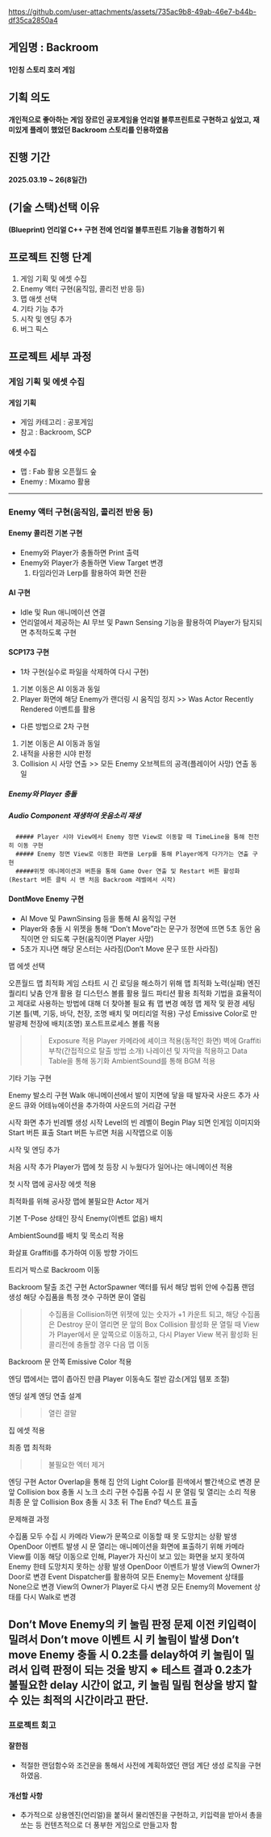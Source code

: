 https://github.com/user-attachments/assets/735ac9b8-49ab-46e7-b44b-df35ca2850a4


## 게임명 : Backroom
#### 1인칭 스토리 호러 게임


## 기획 의도
#### 개인적으로 좋아하는 게임 장르인 공포게임을 언리얼 블루프린트로 구현하고 싶었고, 재미있게 플레이 했었던 Backroom 스토리를 인용하였음


## 진행 기간
#### 2025.03.19 ~ 26(8일간)


## (기술 스택)선택 이유
#### (Blueprint) 언리얼 C++ 구현 전에 언리얼 블루프린트 기능을 경험하기 위


## 프로젝트 진행 단계
1. 게임 기획 및 에셋 수집
2. Enemy 액터 구현(움직임, 콜리전 반응 등)
3. 맵 애셋 선택
4. 기타 기능 추가
5. 시작 및 엔딩 추가
6. 버그 픽스



## 프로젝트 세부 과정
### 게임 기획 및 에셋 수집

#### 게임 기획
- 게임 카테고리 : 공포게임
- 참고 : Backroom, SCP

#### 에셋 수집
- 맵 : Fab 활용 오픈월드 숲
- Enemy : Mixamo 활용

---
### Enemy 액터 구현(움직임, 콜리전 반응 등)

#### Enemy 콜리전 기본 구현
- Enemy와 Player가 충돌하면 Print 출력
- Enemy와 Player가 충돌하면 View Target 변경
  1. 타임라인과 Lerp를 활용하여 화면 전환

#### AI 구현
- Idle 및 Run 애니메이션 연결
- 언리얼에서 제공하는 AI 무브 및 Pawn Sensing 기능을 활용하여 Player가 탐지되면 추적하도록 구현

#### SCP173 구현
- 1차 구현(실수로 파일을 삭제하여 다시 구현)
1. 기본 이동은 AI 이동과 동일
2. Player 화면에 해당 Enemy가 랜더링 시 움직임 정지 >> Was Actor Recently Rendered 이벤트를 활용

- 다른 방법으로 2차 구현
1. 기본 이동은 AI 이동과 동일
2. 내적을 사용한 시야 판정
3. Collision 시 사망 연출 >> 모든 Enemy 오브젝트의 공격(플레이어 사망) 연출 동일
  ##### Enemy와 Player 충돌
  ##### Audio Component 재생하여 웃음소리 재생
      ##### Player 시야 View에서 Enemy 정면 View로 이동할 때 TimeLine을 통해 천천히 이동 구현
      ##### Enemy 정면 View로 이동한 화면을 Lerp를 통해 Player에게 다가가는 연출 구현 
      #####위젯 애니메이션과 버튼을 통해 Game Over 연출 및 Restart 버튼 활성화 (Restart 버튼 클릭 시 맨 처음 Backroom 레벨에서 시작)

#### DontMove Enemy 구현
- AI Move 및 PawnSinsing 등을 통해 AI 움직임 구현
- Player와 충돌 시 위젯을 통해 “Don’t Move”라는 문구가 정면에 뜨면 5초 동안 움직이면 안 되도록 구현(움직이면 Player 사망)
- 5초가 지나면 해당 몬스터는 사라짐(Don’t Move 문구 또한 사라짐)


맵 에셋 선택

오픈월드 맵 최적화
게임 스타트 시 긴 로딩을 해소하기 위해 맵 최적화 노력(실패)
엔진 퀄리티 낮춤
안개 활용
컬 디스턴스 볼륨 활용
월드 파티션 활용
최적화 기법을 효율적이고 제대로 사용하는 방법에 대해 더 찾아볼 필요 有
맵 변경 예정
맵 제작 및 환경 세팅
기본 틀(벽, 기둥, 바닥, 천장, 조명 배치 및 머티리얼 적용) 구성
Emissive Color로 만 발광체 천장에 배치(조명)
포스트프로세스 볼륨 적용
>> Exposure 적용
Player 카메라에 셰이크 적용(동적인 화면)
벽에 Graffiti 부착(간접적으로 탈출 방법 소개)
나레이션 및 자막을 적용하고 Data Table을 통해 동기화
AmbientSound를 통해 BGM 적용

기타 기능 구현

Enemy 발소리 구현
Walk 애니메이션에서 발이 지면에 닿을 때 발자국 사운드 추가
사운드 큐와 어테뉴에이션을 추가하여 사운드의 거리감 구현

시작 화면 추가
빈레벨 생성
시작 Level의 빈 레벨이 Begin Play 되면 인게임 이미지와 Start 버튼 표출
Start 버튼 누르면 처음 시작맵으로 이동

시작 및 엔딩 추가

처음 시작 추가
Player가 맵에 첫 등장 시 누웠다가 일어나는 애니메이션 적용

첫 시작 맵에 공사장 에셋 적용

최적화를 위해 공사장 맵에 불필요한 Actor 제거

기본 T-Pose 상태인 장식 Enemy(이벤트 없음) 배치 

AmbientSound를 배치 및 목소리 적용

화살표 Graffiti를 추가하여 이동 방향 가이드

트리거 박스로 Backroom 이동

Backroom 탈출 조건 구현
ActorSpawner 액터를 둬서 해당 범위 안에 수집품 랜덤 생성
해당 수집품을 특정 갯수 구하면 문이 열림
>> 수집품을 Collision하면 위젯에 있는 숫자가 +1 카운트 되고,  해당 수집품은 Destroy
문이 열리면 문 앞의 Box Collision 활성화
>> 문 열릴 때 View가 Player에서 문 앞쪽으로 이동하고, 
다시 Player View 복귀
활성화 된 콜리전에 충돌할 경우 다음 맵 이동

Backroom 문 안쪽 Emissive Color 적용

엔딩 맵에서는 맵이 좁아진 만큼 Player 이동속도 절반 감소(게임 템포 조절)

엔딩 설계
엔딩 연출 설계
>> 열린 결말

집 에셋 적용

최종 맵 최적화

>> 불필요한 엑터 제거

엔딩 구현
Actor Overlap을 통해 집 안의 Light Color를 흰색에서 빨간색으로 변경
문 앞 Collision box 충돌 시 노크 소리 구현 
수집품 수집 시 문 열림 및 열리는 소리 적용
최종 문 앞 Collision Box 충돌 시 3초 뒤 The End? 텍스트 표출 



문제해결 과정

수집품 모두 수집 시 카메라 View가 문쪽으로 이동할 때 못 도망치는 상황 발생
OpenDoor 이벤트 발생 시 문 열리는 애니메이션을 화면에 표출하기 위해
카메라 View를 이동
해당 이동으로 인해, Player가 자신이 보고 있는 화면을 보지 못하여 Enemy 한테 도망치지 못하는 상황 발생
OpenDoor 이벤트가 발생
View의 Owner가 Door로 변경
Event Dispatcher를 활용하여 모든 Enemy는 Movement 상태를
None으로 변경
View의 Owner가 Player로 다시 변경
모든 Enemy의 Movement 상태를 다시 Walk로 변경


Don’t Move Enemy의 키 눌림 판정 문제
이전 키입력이 밀려서 Don’t move 이벤트 시 키 눌림이 발생
Don’t move Enemy 충돌 시 0.2초를 delay하여 키 눌림이 밀려서 입력 판정이 되는 것을 방지
※ 테스트 결과 0.2초가 불필요한 delay 시간이 없고, 키 눌림 밀림 현상을
   방지 할 수 있는 최적의 시간이라고 판단.
---
### 프로젝트 회고
#### 잘한점
- 적절한 랜덤함수와 조건문을 통해서 사전에 계획하였던 랜덤 계단 생성 로직을 구현 하였음.
#### 개선할 사항
- 추가적으로 상용엔진(언리얼)을 붙혀서 물리엔진을 구현하고, 키입력을 받아서 총을 쏘는 등 컨텐츠적으로 더 풍부한 게임으로 만들고자 함

